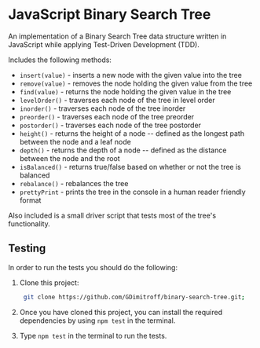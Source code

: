 # JavaScript Binary Search Tree

An implementation of a Binary Search Tree data structure written in JavaScript while applying Test-Driven Development (TDD).

Includes the following methods:

- `insert(value)` - inserts a new node with the given value into the tree
- `remove(value)` - removes the node holding the given value from the tree
- `find(value)` - returns the node holding the given value in the tree
- `levelOrder()` - traverses each node of the tree in level order
- `inorder()` - traverses each node of the tree inorder
- `preorder()` - traverses each node of the tree preorder
- `postorder()` - traverses each node of the tree postorder
- `height()` - returns the height of a node -- defined as the longest path between the node and a leaf node
- `depth()` - returns the depth of a node -- defined as the distance between the node and the root
- `isBalanced()` - returns true/false based on whether or not the tree is balanced
- `rebalance()` - rebalances the tree
- `prettyPrint` - prints the tree in the console in a human reader friendly format

Also included is a small driver script that tests most of the tree's functionality.

## Testing

In order to run the tests you should do the following:

1. Clone this project:

   ```sh
    git clone https://github.com/GDimitroff/binary-search-tree.git;
   ```

2. Once you have cloned this project, you can install the required dependencies by using `npm test` in the terminal.

3. Type `npm test` in the terminal to run the tests.
